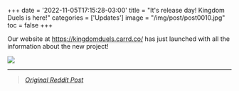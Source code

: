+++
date = '2022-11-05T17:15:28-03:00'
title = "It's release day! Kingdom Duels is here!"
categories = ['Updates']
image = "/img/post/post0010.jpg"
toc = false
+++

Our website at https://kingdomduels.carrd.co/ has just launched with all the information about the new project!

[![](/img/promotion/Promo001.jpg)](/img/promotion/Promo001.jpg)

---

> _[Original Reddit Post](https://www.reddit.com/r/TheDuelistKingdom/comments/yn4wm9/its_release_day_kingdom_duels_is_here/)_

